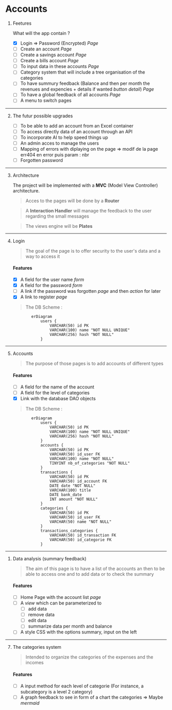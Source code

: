 # Accounts

1. Feetures 

    What will the app contain ?

   * [x] Login => Password (Encrypted) *Page*
   * [ ] Create an account *Page*
   * [ ] Create a savings account *Page*
   * [ ] Create a bills account *Page*
   * [ ] To input data in these accounts *Page*
   * [ ] Category system that will include a tree organisation of the categories
   * [ ] To have summury feedback (Balance and then per month the revenues and expencies + details if wanted *button detail*) *Page*
   * [ ] To have a global feedback of all accounts *Page*
   * [ ] A menu to switch pages

---

2. The futur possible upgrades 


    * [ ] To be able to add an account from an Excel container
    * [ ] To access directly data of an account through an API
    * [ ] To incorporate AI to help speed things up
    * [ ] An admin acces to manage the users
    * [ ] Mapping of errors with diplaying on the page => modif de la page err404 en error puis param : nbr
    * [ ] Forgotten password

---

3. Architecture 

    The project will be implemented with a **MVC** (Model View Controller) architecture.

    > Acces to the pages will be done by a **Router**

    > A **Interaction Handler** will manage the feedback to the user regarding the small messages

    > The views engine will be **Plates**

---

4. Login

    > The goal of the page is to offer security to the user's data and a way to access it

    #### Features

     * [x] A field for the user name *form*
     * [x] A field for the password *form*
     * [ ] A link if the password was forgotten *page* and then *action* for later
     * [x] A link to register *page*

    > The DB Scheme :

    ```mermaid
            erDiagram
                users {
                    VARCHAR(50) id PK
                    VARCHAR(100) name "NOT NULL UNIQUE"
                    VARCHAR(256) hash "NOT NULL"
                }
    ```

---

5. Accounts

    > The purpose of those pages is to add accounts of different types

    #### Features

     * [ ] A field for the name of the account
     * [ ] A field for the level of categories
     * [x] Link with the database DAO objects

    > The DB Scheme :

    ```mermaid
            erDiagram
                users {
                    VARCHAR(50) id PK
                    VARCHAR(100) name "NOT NULL UNIQUE"
                    VARCHAR(256) hash "NOT NULL"
                }
                accounts {
                    VARCHAR(50) id PK
                    VARCHAR(50) id_user FK
                    VARCHAR(100) name "NOT NULL"
                    TINYINT nb_of_categories "NOT NULL"
                }
                transactions {
                    VARCHAR(50) id PK
                    VARCHAR(50) id_account FK
                    DATE date "NOT NULL"
                    VARCHAR(100) title 
                    DATE bank_date 
                    INT amount "NOT NULL"
                }
                categories {
                    VARCHAR(50) id PK
                    VARCHAR(50) id_user FK
                    VARCHAR(50) name "NOT NULL"
                }
                transactions_categories {
                    VARCHAR(50) id_transaction FK 
                    VARCHAR(50) id_categorie FK
                }
    ```

---

1. Data analysis (summary feedback)

    > The aim of this page is to have a list of the accounts an then to be able to access one and to add data or to check the summary

    #### Features

     * [ ] Home Page with the account list *page*
     * [ ] A *view* which can be parameterized to 
       * [ ] add data
       * [ ] remove data
       * [ ] edit data
       * [ ] summarize data per month and balance
     * [ ] A style CSS with the options summary, input on the left

---

7. The categories system

    > Intended to organize the categories of the expenses and the incomes

    #### Features

     * [ ] A input method for each level of categorie (For instance, a subcategory is a level 2 category)
     * [ ] A graph feedback to see in form of a chart the categories => Maybe *mermaid*